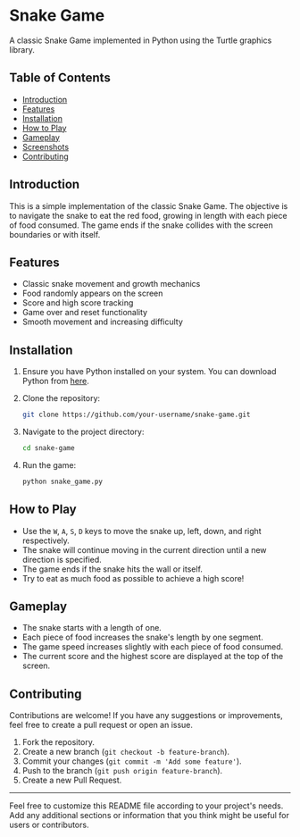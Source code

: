 # Snake Game

A classic Snake Game implemented in Python using the Turtle graphics library.

## Table of Contents
- [Introduction](#introduction)
- [Features](#features)
- [Installation](#installation)
- [How to Play](#how-to-play)
- [Gameplay](#gameplay)
- [Screenshots](#screenshots)
- [Contributing](#contributing)

## Introduction

This is a simple implementation of the classic Snake Game. The objective is to navigate the snake to eat the red food, growing in length with each piece of food consumed. The game ends if the snake collides with the screen boundaries or with itself.

## Features

- Classic snake movement and growth mechanics
- Food randomly appears on the screen
- Score and high score tracking
- Game over and reset functionality
- Smooth movement and increasing difficulty

## Installation

1. Ensure you have Python installed on your system. You can download Python from [here](https://www.python.org/downloads/).

2. Clone the repository:

    ```bash
    git clone https://github.com/your-username/snake-game.git
    ```

3. Navigate to the project directory:

    ```bash
    cd snake-game
    ```

4. Run the game:

    ```bash
    python snake_game.py
    ```

## How to Play

- Use the `W`, `A`, `S`, `D` keys to move the snake up, left, down, and right respectively.
- The snake will continue moving in the current direction until a new direction is specified.
- The game ends if the snake hits the wall or itself.
- Try to eat as much food as possible to achieve a high score!

## Gameplay

- The snake starts with a length of one.
- Each piece of food increases the snake's length by one segment.
- The game speed increases slightly with each piece of food consumed.
- The current score and the highest score are displayed at the top of the screen.

## Contributing

Contributions are welcome! If you have any suggestions or improvements, feel free to create a pull request or open an issue.

1. Fork the repository.
2. Create a new branch (`git checkout -b feature-branch`).
3. Commit your changes (`git commit -m 'Add some feature'`).
4. Push to the branch (`git push origin feature-branch`).
5. Create a new Pull Request.

---

Feel free to customize this README file according to your project's needs. Add any additional sections or information that you think might be useful for users or contributors.
